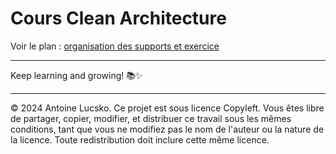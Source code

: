 # Cours Clean Architecture 

Voir le plan : [organisation des supports et exercice](./01_ORGA/00_plan.md)

---

Keep learning and growing! 📚✨

--- 

© 2024 Antoine Lucsko. Ce projet est sous licence Copyleft. Vous êtes libre de partager, copier, modifier, et distribuer ce travail sous les mêmes conditions, tant que vous ne modifiez pas le nom de l'auteur ou la nature de la licence. Toute redistribution doit inclure cette même licence.